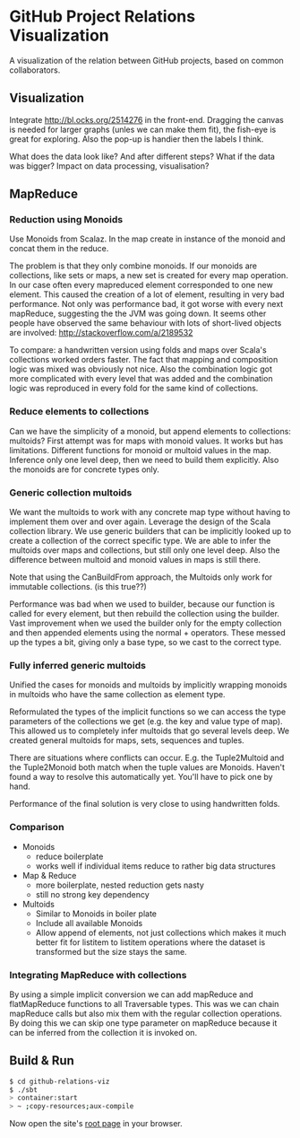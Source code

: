 # GitHub Project Relations Visualization

A visualization of the relation between GitHub projects, based on common
collaborators.

## Visualization

Integrate http://bl.ocks.org/2514276 in the front-end. Dragging the
canvas is needed for larger graphs (unles we can make them fit), the
fish-eye is great for exploring. Also the pop-up is handier then the
labels I think.

What does the data look like? And after different steps?
What if the data was bigger? Impact on data processing, visualisation?

## MapReduce

### Reduction using Monoids

Use Monoids from Scalaz. In the map create in instance of the monoid
and concat them in the reduce.

The problem is that they only combine monoids. If our monoids are
collections, like sets or maps, a new set is created for every map
operation. In our case often every mapreduced element corresponded to one
new element. This caused the creation of a lot of element, resulting in
very bad performance. Not only was performance bad, it got worse with
every next mapReduce, suggesting the the JVM was going down. It seems
other people have observed the same behaviour with lots of short-lived
objects are involved: http://stackoverflow.com/a/2189532

To compare: a handwritten version using folds and maps over Scala's
collections worked orders faster. The fact that mapping and composition
logic was mixed was obviously not nice. Also the combination logic got
more complicated with every level that was added and the combination
logic was reproduced in every fold for the same kind of collections.

### Reduce elements to collections

Can we have the simplicity of a monoid, but append elements to
collections: multoids? First attempt was for maps with monoid values. It
works but has limitations. Different functions for monoid or multoid
values in the map. Inference only one level deep, then we need to build
them explicitly. Also the monoids are for concrete types only.

### Generic collection multoids

We want the multoids to work with any concrete map type without having
to implement them over and over again. Leverage the design of the Scala
collection library. We use generic builders that can be implicitly looked
up to create a collection of the correct specific type. We are able to
infer the multoids over maps and collections, but still only one level
deep. Also the difference between multoid and monoid values in maps is
still there.

Note that using the CanBuildFrom approach, the Multoids only work for
immutable collections. (is this true??)

Performance was bad when we used to builder, because our function is
called for every element, but then rebuild the collection using the
builder. Vast improvement when we used the builder only for the empty
collection and then appended elements using the normal + operators. These
messed up the types a bit, giving only a base type, so we cast to the
correct type.

### Fully inferred generic multoids

Unified the cases for monoids and multoids by implicitly wrapping monoids
in multoids who have the same collection as element type.

Reformulated the types of the implicit functions so we can access the
type parameters of the collections we get (e.g. the key and value type of
map). This allowed us to completely infer multoids that go several levels
deep. We created general multoids for maps, sets, sequences and tuples.

There are situations where conflicts can occur. E.g. the Tuple2Multoid and
the Tuple2Monoid both match when the tuple values are Monoids. Haven't found
a way to resolve this automatically yet. You'll have to pick one by hand. 

Performance of the final solution is very close to using handwritten folds.

### Comparison

* Monoids
  - reduce boilerplate
  - works well if individual items reduce to rather big data structures
* Map & Reduce
  - more boilerplate, nested reduction gets nasty
  - still no strong key dependency
* Multoids
  - Similar to Monoids in boiler plate
  - Include all available Monoids
  - Allow append of elements, not just collections which makes it much
    better fit for listitem to listitem operations where the dataset is
    transformed but the size stays the same.
   
### Integrating MapReduce with collections

By using a simple implicit conversion we can add mapReduce and flatMapReduce
functions to all Traversable types. This was we can chain mapReduce calls but
also mix them with the regular collection operations. By doing this we can skip
one type parameter on mapReduce because it can be inferred from the collection
it is invoked on.

## Build & Run

```sh
$ cd github-relations-viz
$ ./sbt
> container:start
> ~ ;copy-resources;aux-compile
```

Now open the site's [root page](http://localhost:8080/) in your browser.
